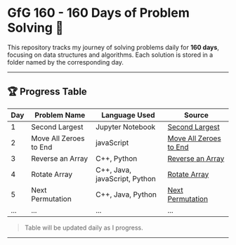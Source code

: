 # GfG 160 - 160 Days of Problem Solving 🎯

This repository tracks my journey of solving problems daily for **160 days**, focusing on data structures and algorithms. Each solution is stored in a folder named by the corresponding day.

---

## 🏆 Progress Table  

| Day | Problem Name              | Language Used                     | Source                                |
|-----|---------------------------|-----------------------------------|---------------------------------------|
| 1   | Second Largest            | Jupyter Notebook                  | [Second Largest](day1/)               |
| 2   | Move All Zeroes to End    | javaScript                        | [Move All Zeroes to End](day2/)       |
| 3   | Reverse an Array          | C++, Python                       | [Reverse an Array](day3/)             |
| 4   | Rotate Array              | C++, Java, javaScript, Python     | [Rotate Array](day4/)                 |
| 5   | Next Permutation          | C++, Java, Python                 | [Next Permutation](day5/)             |
| ... | ...                       | ...                               | ...                                   |

> Table will be updated daily as I progress.

---
